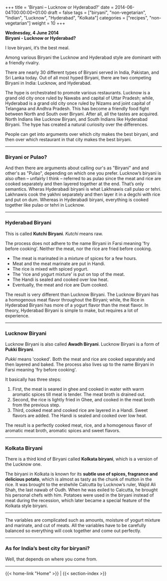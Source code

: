 +++
title = 'Biryani – Lucknow or Hyderabad?'
date = 2014-06-04T00:00:00+01:00
draft = false
tags = ["biryani", "non-vegetarian", "Indian", "Lucknow", "Hyderabad", "Kolkata"]
categories = ["recipes", "non-vegetarian"]
weight = 10
+++

**Wednesday, 4 June 2014**  
**Biryani - Lucknow or Hyderabad?**

I love biryani, it’s the best meal.

Among various Biryani the Lucknow and Hyderabad style are dominant with a friendly rivalry.

There are nearly 30 different types of Biryani served in India, Pakistan, and Sri Lanka today. Out of all most hyped Biryani, there are two competing Biryani in India: Lucknow, and Hyderabad.

The hype is orchestrated to promote various restaurants. Lucknow is a grand old city once ruled by Nawabs and capital of Uttar Pradesh; while, Hyderabad is a grand old city once ruled by Nizams and joint capital of Telangana and Andhra Pradesh. This has become a friendly food fight between North and South over Biryani. After all, all the tastes are acquired. North Indians like Lucknow Biryani, and South Indians like Hyderabad Biryani. The hype has created a natural curiosity over the differences.

People can get into arguments over which city makes the best biryani, and then over which restaurant in that city makes the best biryani.

---

### Biryani or Pulao?

And then there are arguments about calling our's as "Biryani" and and other's as "Pulao", depending on which one you prefer. Lucknow’s biryani is also often – unfairly I think – referred to as pulao since the meat and rice are cooked separately and then layered together at the end. That’s only semantics. Wheras Hyderabadi biryani is what Lakhnawis call pulao or tehri. Lakhnawis cook the yakhni separately and then layer it in a degchi with rice and put on dum. Whereas in Hyderabadi biryani, everything is cooked together like pulao or tehri in Lucknow.

---

### Hyderabad Biryani

This is called **Kutchi Biryani**. *Kutchi* means raw.

The process does not adhere to the name Biryani in Farsi meaning 'fry before cooking'. Neither the meat, nor the rice are fried before cooking.  

- The meat is marinated in a mixture of spices for a few hours.  
- Meat and the meat marinate are put in Handi.  
- The rice is mixed with spiced yogurt.  
- The 'rice and yogurt mixture' is put on top of the meat.  
- The Handi is sealed and cooked over low heat.  
- Eventually, the meat and rice are Dum cooked.  

The result is very different than Lucknow Biryani. The Lucknow Biryani has a homogenous meat flavor throughout the Biryani; while, the Rice in Hyderabad Biryani has more of a yogurt flavor than the meat flavor. In theory, Hyderabad Biryani is simple to make, but requires a lot of experience.

---

### Lucknow Biryani

Lucknow Biryani is also called **Awadh Biryani**. Lucknow Biryani is a form of **Pukki Biryani**.

*Pukki* means 'cooked'. Both the meat and rice are cooked separately and then layered and baked. The process also lives up to the name Biryani in Farsi meaning 'fry before cooking'.

It basically has three steps:

1. First, the meat is seared in ghee and cooked in water with warm aromatic spices till meat is tender. The meat broth is drained out.  
2. Second, the rice is lightly fried in Ghee, and cooked in the meat broth from the previous step.  
3. Third, cooked meat and cooked rice are layered in a Handi. Sweet flavors are added. The Handi is sealed and cooked over low heat.

The result is a perfectly cooked meat, rice, and a homogenous flavor of aromatic meat broth, aromatic spices and sweet flavors.

---

### Kolkata Biryani

There is a third kind of Biryani called **Kolkata biryani**, which is a version of the Lucknow one.

The biryani in Kolkata is known for its **subtle use of spices, fragrance and delicious potato**, which is almost as tasty as the chunk of mutton in the rice. It was brought to the erstwhile Calcutta by Lucknow’s ruler, Wajid Ali Shah, the last nawab of Oudh. When he was exiled to Calcutta, he brought his personal chefs with him. Potatoes were used in the biryani instead of meat during the recession, which later became a special feature of the Kolkata style biryani.

---

The variables are complicated such as amounts, moisture of yogurt mixture and marinate, and cut of meats. All the variables have to be carefully balanced so everything will cook together and come out perfectly.

---

### As for India’s best city for biryani?

Well, that depends on where you come from.

---
{{< home-link "Home" >}} | {{< section-index >}}